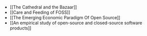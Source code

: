 - [[The Cathedral and the Bazaar]]
- [[Care and Feeding of FOSS]]
- [[The Emerging Economic Paradigm Of Open Source]]
- [[An empirical study of open-source and closed-source software products]]